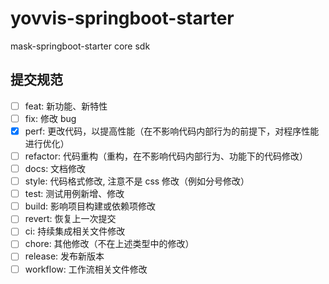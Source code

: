 # yovvis-springboot-starter
mask-springboot-starter core sdk
## 提交规范
 - [ ] feat: 新功能、新特性
 - [ ] fix: 修改 bug
 - [x] perf: 更改代码，以提高性能（在不影响代码内部行为的前提下，对程序性能进行优化）
 - [ ] refactor: 代码重构（重构，在不影响代码内部行为、功能下的代码修改）
 - [ ] docs: 文档修改
 - [ ] style: 代码格式修改, 注意不是 css 修改（例如分号修改）
 - [ ] test: 测试用例新增、修改
 - [ ] build: 影响项目构建或依赖项修改
 - [ ] revert: 恢复上一次提交
 - [ ] ci: 持续集成相关文件修改
 - [ ] chore: 其他修改（不在上述类型中的修改）
 - [ ] release: 发布新版本 
 - [ ] workflow: 工作流相关文件修改
